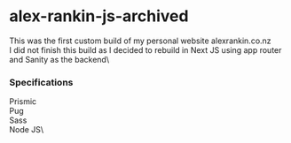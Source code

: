 # alex-rankin-js-archived

This was the first custom build of my personal website alexrankin.co.nz\
I did not finish this build as I decided to rebuild in Next JS using app router and Sanity as the backend\

### Specifications
Prismic\
Pug\
Sass\
Node JS\
